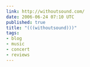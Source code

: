 ```yaml
---
link: http://withoutsound.com/
date: 2006-06-24 07:10 UTC
published: true
title: "(((withoutsound)))"
tags:
- blog
- music
- concert
- reviews
---
```



